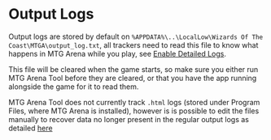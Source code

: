 # Output Logs

Output logs are stored by default on `%APPDATA%\..\LocalLow\Wizards Of The Coast\MTGA\output_log.txt`, all trackers need to read this file to know what happens in MTG Arena while you play, see [Enable Detailed Logs](./installation#enable-detailed-logs).

This file will be cleared when the game starts, so make sure you either run MTG Arena Tool before they are cleared, or that you have the app running alongside the game for it to read them.

MTG Arena Tool does not currently track `.html` logs (stored under Program Files, where MTG Arena is installed), however is is possible to edit the files manually to recover data no longer present in the regular output logs as detailed [here]()

